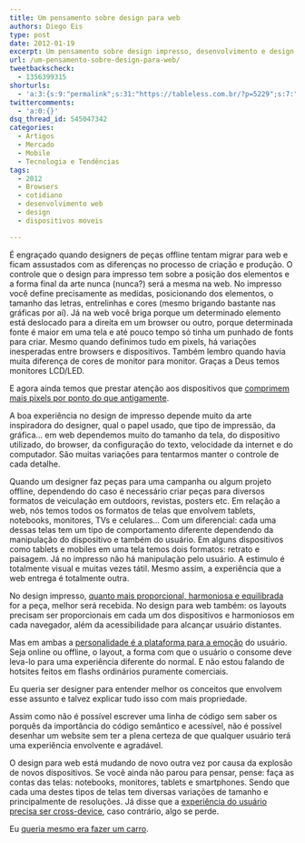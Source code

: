 ```yaml
---
title: Um pensamento sobre design para web
authors: Diego Eis
type: post
date: 2012-01-19
excerpt: Um pensamento sobre design impresso, desenvolvimento e design para web.
url: /um-pensamento-sobre-design-para-web/
tweetbackscheck:
  - 1356399315
shorturls:
  - 'a:3:{s:9:"permalink";s:31:"https://tableless.com.br/?p=5229";s:7:"tinyurl";s:26:"https://tinyurl.com/6wo3xqp";s:4:"isgd";s:19:"https://is.gd/s4ARj9";}'
twittercomments:
  - 'a:0:{}'
dsq_thread_id: 545047342
categories:
  - Artigos
  - Mercado
  - Mobile
  - Tecnologia e Tendências
tags:
  - 2012
  - Browsers
  - cotidiano
  - desenvolvimento web
  - design
  - dispositivos moveis

---
```

É engraçado quando designers de peças offline tentam migrar para web e ficam assustados com as diferenças no processo de criação e produção. O controle que o design para impresso tem sobre a posição dos elementos e a forma final da arte nunca (nunca?) será a mesma na web. No impresso você define precisamente as medidas, posicionando dos elementos, o tamanho das letras, entrelinhas e cores (mesmo brigando bastante nas gráficas por aí). Já na web você briga porque um determinado elemento está deslocado para a direita em um browser ou outro, porque determinada fonte é maior em uma tela e até pouco tempo só tinha um punhado de fonts para criar. Mesmo quando definimos tudo em pixels, há variações inesperadas entre browsers e dispositivos. Também lembro quando havia muita diferença de cores de monitor para monitor. Graças a Deus temos monitores LCD/LED.
  
E agora ainda temos que prestar atenção aos dispositivos que [comprimem mais pixels por ponto do que antigamente][1].

A boa experiência no design de impresso depende muito da arte inspiradora do designer, qual o papel usado, que tipo de impressão, da gráfica&#8230; em web dependemos muito do tamanho da tela, do dispositivo utilizado, do browser, da configuração do texto, velocidade da internet e do computador. São muitas variações para tentarmos manter o controle de cada detalhe.

Quando um designer faz peças para uma campanha ou algum projeto offline, dependendo do caso é necessário criar peças para diversos formatos de veiculação em outdoors, revistas, posters etc. Em relação a web, nós temos todos os formatos de telas que envolvem tablets, notebooks, monitores, TVs e celulares&#8230; Com um diferencial: cada uma dessas telas tem um tipo de comportamento diferente dependendo da manipulação do dispositivo e também do usuário. Em alguns dispositivos como tablets e mobiles em uma tela temos dois formatos: retrato e paisagem. Já no impresso não há manipulação pelo usuário. A estimulo é totalmente visual e muitas vezes tátil. Mesmo assim, a experiência que a web entrega é totalmente outra.

No design impresso, [quanto mais proporcional, harmoniosa e equilibrada][2] for a peça, melhor será recebida. No design para web também: os layouts precisam ser proporcionais em cada um dos dispositivos e harmoniosos em cada navegador, além da acessibilidade para alcançar usuário distantes.

Mas em ambas a [personalidade é a plataforma para a emoção][3] do usuário. Seja online ou offline, o layout, a forma com que o usuário o consome deve leva-lo para uma experiência diferente do normal. E não estou falando de hotsites feitos em flashs ordinários puramente comerciais.

Eu queria ser designer para entender melhor os conceitos que envolvem esse assunto e talvez explicar tudo isso com mais propriedade.

Assim como não é possível escrever uma linha de código sem saber os porquês da importância do código semântico e acessível, não é possível desenhar um website sem ter a plena certeza de que qualquer usuário terá uma experiência envolvente e agradável.

O design para web está mudando de novo outra vez por causa da explosão de novos dispositivos. Se você ainda não parou para pensar, pense: faça as contas das telas: notebooks, monitores, tablets e smartphones. Sendo que cada uma destes tipos de telas tem diversas variações de tamanho e principalmente de resoluções. Já disse que a [experiência do usuário precisa ser cross-device][4], caso contrário, algo se perde.

Eu [queria mesmo era fazer um carro][5].

 [1]: https://www.alistapart.com/articles/a-pixel-identity-crisis/?utm_source=TablelessComBr&utm_medium=postLink&utm_campaign=citacaoTexto
 [2]: https://www.luli.com.br/2009/02/02/design-e-uma-conversa-revista-webdesign/?utm_source=TablelessComBr&utm_medium=link&utm_campaign=citacaoTexto
 [3]: https://www.alistapart.com/articles/personality-in-design/?utm_source=TablelessComBr&utm_medium=postLink&utm_campaign=citacaoTexto
 [4]: https://tableless.com.br/experiencia-cross-device/
 [5]: https://www.bmwblog.com/2008/08/08/behind-the-design-of-the-bmw-7-series/